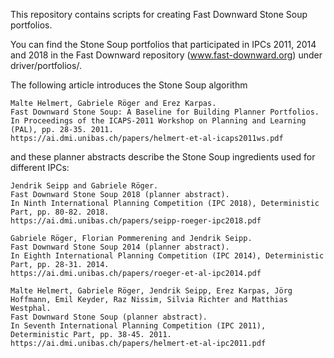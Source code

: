 This repository contains scripts for creating Fast Downward Stone Soup
portfolios.

You can find the Stone Soup portfolios that participated in IPCs 2011, 2014 and
2018 in the Fast Downward repository (www.fast-downward.org) under
driver/portfolios/.

The following article introduces the Stone Soup algorithm

    Malte Helmert, Gabriele Röger and Erez Karpas.
    Fast Downward Stone Soup: A Baseline for Building Planner Portfolios.
    In Proceedings of the ICAPS-2011 Workshop on Planning and Learning (PAL), pp. 28-35. 2011.
    https://ai.dmi.unibas.ch/papers/helmert-et-al-icaps2011ws.pdf

and these planner abstracts describe the Stone Soup ingredients used for
different IPCs:

    Jendrik Seipp and Gabriele Röger.
    Fast Downward Stone Soup 2018 (planner abstract).
    In Ninth International Planning Competition (IPC 2018), Deterministic Part, pp. 80-82. 2018.
    https://ai.dmi.unibas.ch/papers/seipp-roeger-ipc2018.pdf

    Gabriele Röger, Florian Pommerening and Jendrik Seipp.
    Fast Downward Stone Soup 2014 (planner abstract).
    In Eighth International Planning Competition (IPC 2014), Deterministic Part, pp. 28-31. 2014.
    https://ai.dmi.unibas.ch/papers/roeger-et-al-ipc2014.pdf

    Malte Helmert, Gabriele Röger, Jendrik Seipp, Erez Karpas, Jörg Hoffmann, Emil Keyder, Raz Nissim, Silvia Richter and Matthias Westphal.
    Fast Downward Stone Soup (planner abstract).
    In Seventh International Planning Competition (IPC 2011), Deterministic Part, pp. 38-45. 2011.
    https://ai.dmi.unibas.ch/papers/helmert-et-al-ipc2011.pdf
